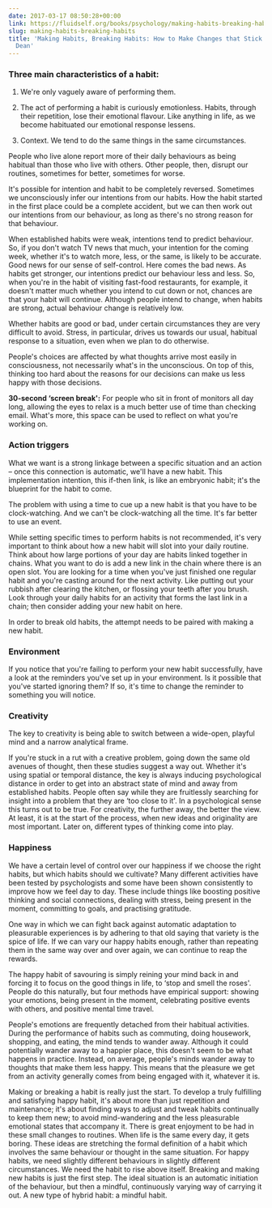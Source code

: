 ```yaml
---
date: 2017-03-17 08:50:28+00:00
link: https://fluidself.org/books/psychology/making-habits-breaking-habits
slug: making-habits-breaking-habits
title: 'Making Habits, Breaking Habits: How to Make Changes that Stick - by Jeremy
  Dean'
---
```


### Three main characteristics of a habit:

1.  We're only vaguely aware of performing them.

2.  The act of performing a habit is curiously emotionless. Habits, through their repetition, lose their emotional flavour. Like anything in life, as we become habituated our emotional response lessens.

3.  Context. We tend to do the same things in the same circumstances.

People who live alone report more of their daily behaviours as being habitual than those who live with others. Other people, then, disrupt our routines, sometimes for better, sometimes for worse.

It's possible for intention and habit to be completely reversed. Sometimes we unconsciously infer our intentions from our habits. How the habit started in the first place could be a complete accident, but we can then work out our intentions from our behaviour, as long as there's no strong reason for that behaviour.

When established habits were weak, intentions tend to predict behaviour. So, if you don't watch TV news that much, your intention for the coming week, whether it's to watch more, less, or the same, is likely to be accurate. Good news for our sense of self-control. Here comes the bad news. As habits get stronger, our intentions predict our behaviour less and less. So, when you're in the habit of visiting fast-food restaurants, for example, it doesn't matter much whether you intend to cut down or not, chances are that your habit will continue. Although people intend to change, when habits are strong, actual behaviour change is relatively low.

Whether habits are good or bad, under certain circumstances they are very difficult to avoid. Stress, in particular, drives us towards our usual, habitual response to a situation, even when we plan to do otherwise.

People's choices are affected by what thoughts arrive most easily in consciousness, not necessarily what's in the unconscious. On top of this, thinking too hard about the reasons for our decisions can make us less happy with those decisions.

**30-second ‘screen break':** For people who sit in front of monitors all day long, allowing the eyes to relax is a much better use of time than checking email. What's more, this space can be used to reflect on what you're working on.

### Action triggers

What we want is a strong linkage between a specific situation and an action – once this connection is automatic, we'll have a new habit. This implementation intention, this if-then link, is like an embryonic habit; it's the blueprint for the habit to come.

The problem with using a time to cue up a new habit is that you have to be clock-watching. And we can't be clock-watching all the time. It's far better to use an event.

While setting specific times to perform habits is not recommended, it's very important to think about how a new habit will slot into your daily routine. Think about how large portions of your day are habits linked together in chains. What you want to do is add a new link in the chain where there is an open slot. You are looking for a time when you've just finished one regular habit and you're casting around for the next activity. Like putting out your rubbish after clearing the kitchen, or flossing your teeth after you brush. Look through your daily habits for an activity that forms the last link in a chain; then consider adding your new habit on here.

In order to break old habits, the attempt needs to be paired with making a new habit.

### Environment

If you notice that you're failing to perform your new habit successfully, have a look at the reminders you've set up in your environment. Is it possible that you've started ignoring them? If so, it's time to change the reminder to something you will notice.

### Creativity

The key to creativity is being able to switch between a wide-open, playful mind and a narrow analytical frame.

If you're stuck in a rut with a creative problem, going down the same old avenues of thought, then these studies suggest a way out. Whether it's using spatial or temporal distance, the key is always inducing psychological distance in order to get into an abstract state of mind and away from established habits. People often say while they are fruitlessly searching for insight into a problem that they are ‘too close to it'. In a psychological sense this turns out to be true. For creativity, the further away, the better the view. At least, it is at the start of the process, when new ideas and originality are most important. Later on, different types of thinking come into play.

### Happiness

We have a certain level of control over our happiness if we choose the right habits, but which habits should we cultivate? Many different activities have been tested by psychologists and some have been shown consistently to improve how we feel day to day. These include things like boosting positive thinking and social connections, dealing with stress, being present in the moment, committing to goals, and practising gratitude.

One way in which we can fight back against automatic adaptation to pleasurable experiences is by adhering to that old saying that variety is the spice of life. If we can vary our happy habits enough, rather than repeating them in the same way over and over again, we can continue to reap the rewards.

The happy habit of savouring is simply reining your mind back in and forcing it to focus on the good things in life, to ‘stop and smell the roses'. People do this naturally, but four methods have empirical support: showing your emotions, being present in the moment, celebrating positive events with others, and positive mental time travel.

People's emotions are frequently detached from their habitual activities. During the performance of habits such as commuting, doing housework, shopping, and eating, the mind tends to wander away. Although it could potentially wander away to a happier place, this doesn't seem to be what happens in practice. Instead, on average, people's minds wander away to thoughts that make them less happy. This means that the pleasure we get from an activity generally comes from being engaged with it, whatever it is.

Making or breaking a habit is really just the start. To develop a truly fulfilling and satisfying happy habit, it's about more than just repetition and maintenance; it's about finding ways to adjust and tweak habits continually to keep them new; to avoid mind-wandering and the less pleasurable emotional states that accompany it. There is great enjoyment to be had in these small changes to routines. When life is the same every day, it gets boring. These ideas are stretching the formal definition of a habit which involves the same behaviour or thought in the same situation. For happy habits, we need slightly different behaviours in slightly different circumstances. We need the habit to rise above itself. Breaking and making new habits is just the first step. The ideal situation is an automatic initiation of the behaviour, but then a mindful, continuously varying way of carrying it out. A new type of hybrid habit: a mindful habit.
